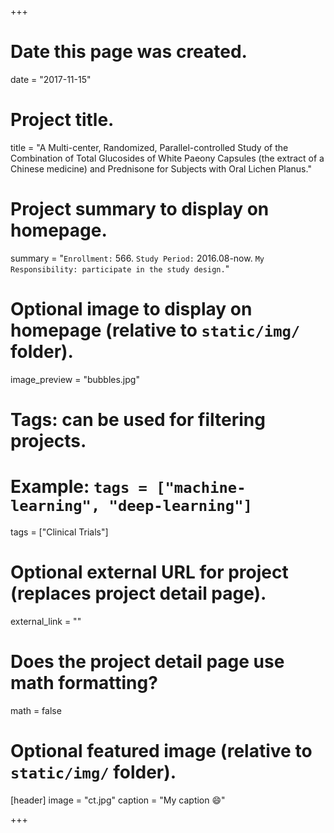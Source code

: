 +++
# Date this page was created.
date = "2017-11-15"

# Project title.
title = "A Multi-center, Randomized, Parallel-controlled Study of the Combination of Total Glucosides of White Paeony Capsules (the extract of a Chinese medicine) and Prednisone for Subjects with Oral Lichen Planus."

# Project summary to display on homepage.
summary = "`Enrollment:` 566. `Study Period:` 2016.08-now. `My Responsibility: participate in the study design.`"

# Optional image to display on homepage (relative to `static/img/` folder).
image_preview = "bubbles.jpg"

# Tags: can be used for filtering projects.
# Example: `tags = ["machine-learning", "deep-learning"]`
tags = ["Clinical Trials"]

# Optional external URL for project (replaces project detail page).
external_link = ""

# Does the project detail page use math formatting?
math = false

# Optional featured image (relative to `static/img/` folder).
[header]
image = "ct.jpg"
caption = "My caption :smile:"

+++

